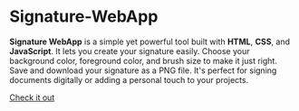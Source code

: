 # Signature-WebApp
**Signature WebApp** is a simple yet powerful tool built with **HTML**, **CSS**, and **JavaScript**. It lets you create your signature easily. Choose your background color, foreground color, and brush size to make it just right. Save and download your signature as a PNG file. It's perfect for signing documents digitally or adding a personal touch to your projects.

[Check it out](https://karrtik12.github.io/Signature-WebApp/)
